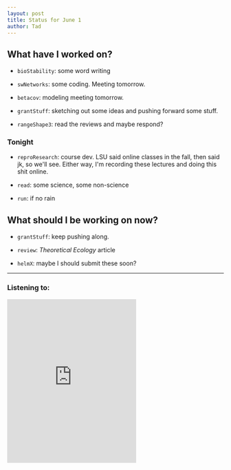 ```yaml
---
layout: post 
title: Status for June 1 
author: Tad
---
```


## What have I worked on?

* `bioStability`: some word writing

* `swNetworks`: some coding. Meeting tomorrow.

* `betacov`: modeling meeting tomorrow.

* `grantStuff`: sketching out some ideas and pushing forward some stuff.

* `rangeShape3`: read the reviews and maybe respond?




### Tonight

* `reproResearch`: course dev. LSU said online classes in the fall, then said jk, so we'll see. Either way, I'm recording these lectures and doing this shit online. 

* `read`: some science, some non-science

* `run`: if no rain






## What should I be working on now?

* `grantStuff`: keep pushing along. 

* `review`: _Theoretical Ecology_ article

* `helmX`: maybe I should submit these soon? 






--- 

### Listening to:

<iframe src="https://open.spotify.com/embed/track/1WdcpnTMiaXjZS3cBZP1Bi" width="300" height="380" frameborder="0" allowtransparency="true" allow="encrypted-media"></iframe>


<i class='fa fa-code' style='color:pink'></i>
